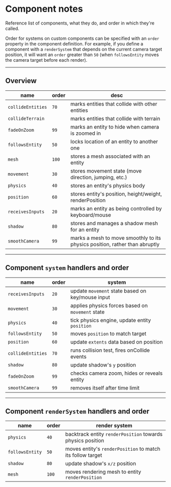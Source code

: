 
# Component notes

Reference list of components, what they do, and order in which they're called.

Order for systems on custom components can be specified with an `order` property 
in the component definition. For example, if you define a component with a 
`renderSystem` that depends on the current camera target position, it will want an 
`order` greater than `50` (when `followsEntity` moves the camera target before each render).

----

## Overview

| name | order | desc
| ---- | ----- | ----
| `collideEntities` | `70` | marks entities that collide with other entities
| `collideTerrain`  |      | marks entities that collide with terrain
| `fadeOnZoom`      | `99` | marks an entity to hide when camera is zoomed in
| `followsEntity`   | `50` | locks location of an entity to another one
| `mesh`            | `100`| stores a mesh associated with an entity
| `movement`        | `30` | stores movement state (move direction, jumping, etc.)
| `physics`         | `40` | stores an entity's physics body
| `position`        | `60` | stores entity's position, height/weight, renderPosition
| `receivesInputs`  | `20` | marks an entity as being controlled by keyboard/mouse
| `shadow`          | `80` | stores and manages a shadow mesh for an entity
| `smoothCamera`    | `99` | marks a mesh to move smoothly to its physics position, rather than abruptly

----

## Component `system` handlers and order

| name | order | system
| ---- | ----- | ------
| `receivesInputs`  | `20` | update `movement` state based on key/mouse input
| `movement`        | `30` | applies physics forces based on `movement` state
| `physics`         | `40` | tick physics engine, update entity `position`
| `followsEntity`   | `50` | moves `position` to match target
| `position`        | `60` | update `extents` data based on position
| `collideEntities` | `70` | runs collision test, fires onCollide events
| `shadow`          | `80` | update shadow's `y` position
| `fadeOnZoom`      | `99` | checks camera zoom, hides or reveals entity
| `smoothCamera`    | `99` | removes itself after time limit

----

## Component `renderSystem` handlers and order

| name | order | render system
| ---- | ----- | ------
| `physics`         | `40` | backtrack entity `renderPosition` towards physics position
| `followsEntity`   | `50` | moves entity's `renderPosition` to match its follow target
| `shadow`          | `80` | update shadow's `x/z` position
| `mesh`            | `100`| moves rendering mesh to entity `renderPosition`


